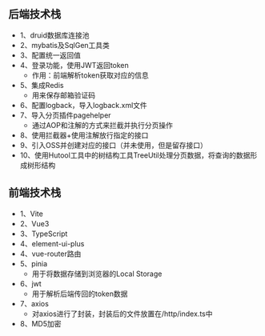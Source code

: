 ## 后端技术栈
- 1、druid数据库连接池
- 2、mybatis及SqlGen工具类
- 3、配置统一返回值
- 4、登录功能，使用JWT返回token
  - 作用：前端解析token获取对应的信息
- 5、集成Redis
  - 用来保存邮箱验证码
- 6、配置logback，导入logback.xml文件
- 7、导入分页插件pagehelper
  - 通过AOP和注解的方式来拦截并执行分页操作
- 8、使用拦截器+使用注解放行指定的接口
- 9、引入OSS并创建对应的接口（并未使用，但是留存接口）
- 10、使用Hutool工具中的树结构工具TreeUtil处理分页数据，将查询的数据形成树形结构

## 前端技术栈
- 1、Vite
- 2、Vue3
- 3、TypeScript
- 4、element-ui-plus
- 4、vue-router路由
- 5、pinia
  - 用于将数据存储到浏览器的Local Storage
- 6、jwt
  - 用于解析后端传回的token数据
- 7、axios
  - 对axios进行了封装，封装后的文件放置在/http/index.ts中
- 8、MD5加密